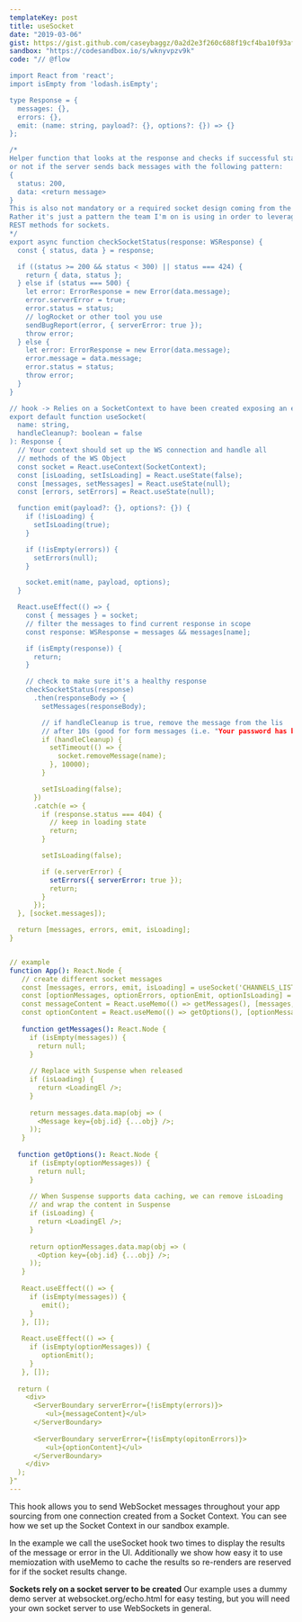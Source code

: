 ```yaml
---
templateKey: post
title: useSocket
date: "2019-03-06"
gist: https://gist.github.com/caseybaggz/0a2d2e3f260c688f19cf4ba10f93af16
sandbox: "https://codesandbox.io/s/wknyvpzv9k"
code: "// @flow

import React from 'react';
import isEmpty from 'lodash.isEmpty';

type Response = {
  messages: {},
  errors: {},
  emit: (name: string, payload?: {}, options?: {}) => {}
};

/* 
Helper function that looks at the response and checks if successful status
or not if the server sends back messages with the following pattern:
{
  status: 200,
  data: <return message>
}
This is also not mandatory or a required socket design coming from the server.
Rather it's just a pattern the team I'm on is using in order to leverage
REST methods for sockets.
*/
export async function checkSocketStatus(response: WSResponse) {
  const { status, data } = response;

  if ((status >= 200 && status < 300) || status === 424) {
    return { data, status };
  } else if (status === 500) {
    let error: ErrorResponse = new Error(data.message);
    error.serverError = true;
    error.status = status;
    // logRocket or other tool you use
    sendBugReport(error, { serverError: true });
    throw error;
  } else {
    let error: ErrorResponse = new Error(data.message);
    error.message = data.message;
    error.status = status;
    throw error;
  }
}

// hook -> Relies on a SocketContext to have been created exposing an emit function
export default function useSocket(
  name: string,
  handleCleanup?: boolean = false
): Response {
  // Your context should set up the WS connection and handle all 
  // methods of the WS Object
  const socket = React.useContext(SocketContext);
  const [isLoading, setIsLoading] = React.useState(false);
  const [messages, setMessages] = React.useState(null);
  const [errors, setErrors] = React.useState(null);

  function emit(payload?: {}, options?: {}) {
    if (!isLoading) {
      setIsLoading(true);
    }

    if (!isEmpty(errors)) {
      setErrors(null);
    }

    socket.emit(name, payload, options);
  }

  React.useEffect(() => {
    const { messages } = socket;
    // filter the messages to find current response in scope
    const response: WSResponse = messages && messages[name];

    if (isEmpty(response)) {
      return;
    }

    // check to make sure it's a healthy response
    checkSocketStatus(response)
      .then(responseBody => {
        setMessages(responseBody);

        // if handleCleanup is true, remove the message from the lis
        // after 10s (good for form messages (i.e. "Your password has been updated")
        if (handleCleanup) {
          setTimeout(() => {
            socket.removeMessage(name);
          }, 10000);
        }

        setIsLoading(false);
      })
      .catch(e => {
        if (response.status === 404) {
          // keep in loading state
          return;
        }

        setIsLoading(false);

        if (e.serverError) {
          setErrors({ serverError: true });
          return;
        }
      });
  }, [socket.messages]);

  return [messages, errors, emit, isLoading];
}


// example
function App(): React.Node {
   // create different socket messages
   const [messages, errors, emit, isLoading] = useSocket('CHANNELS_LIST');
   const [optionMessages, optionErrors, optionEmit, optionIsLoading] = useSocket('CHANNELS_OPTIONS');
   const messageContent = React.useMemo(() => getMessages(), [messages, errors, isLoading]);
   const optionContent = React.useMemo(() => getOptions(), [optionMessages, optionErrors, optionIsLoading]);
  
   function getMessages(): React.Node {
     if (isEmpty(messages)) {
       return null;
     }
     
     // Replace with Suspense when released
     if (isLoading) {
       return <LoadingEl />;
     }
     
     return messages.data.map(obj => (
       <Message key={obj.id} {...obj} />;
     ));
   }
  
  function getOptions(): React.Node {
     if (isEmpty(optionMessages)) {
       return null;
     }
     
     // When Suspense supports data caching, we can remove isLoading
     // and wrap the content in Suspense
     if (isLoading) {
       return <LoadingEl />;
     }
     
     return optionMessages.data.map(obj => (
       <Option key={obj.id} {...obj} />;
     ));
   }
  
   React.useEffect(() => {
     if (isEmpty(messages)) {
        emit();
     }
   }, []);
  
   React.useEffect(() => {
     if (isEmpty(optionMessages)) {
        optionEmit();
     }
   }, []);
  
  return (
    <div>
      <ServerBoundary serverError={!isEmpty(errors)}>
         <ul>{messageContent}</ul>
      </ServerBoundary>
    
      <ServerBoundary serverError={!isEmpty(opitonErrors)}>
         <ul>{optionContent}</ul>
      </ServerBoundary>
    </div>
  );
}"
---
```


This hook allows you to send WebSocket messages throughout your app sourcing from one connection created from a Socket Context. You can see how we set up the Socket Context in our sandbox example.

In the example we call the useSocket hook two times to display the results of the message or error in the UI. Additionally 
we show how easy it to use memiozation with useMemo to cache the results so re-renders are reserved for if the socket results change.

**Sockets rely on a socket server to be created**
Our example uses a dummy demo server at websocket.org/echo.html for easy testing, but you will need your own socket server to use WebSockets in general.
